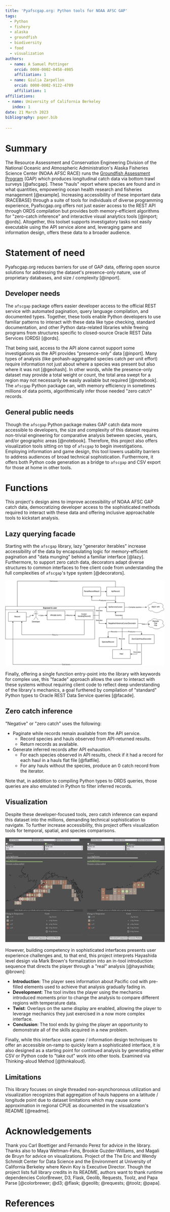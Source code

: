 ```yaml
---
title: 'Pyafscgap.org: Python tools for NOAA AFSC GAP'
tags:
  - Python
  - fishery
  - alaska
  - groundfish
  - biodiversity
  - food
  - visualization
authors:
  - name: A Samuel Pottinger
    orcid: 0000-0002-0458-4985
    affiliation: 1
  - name: Giulia Zarpellon
    orcid: 0000-0002-9122-4709
    affiliation: 1
affiliations:
 - name: University of California Berkeley
   index: 1
date: 21 March 2023
bibliography: paper.bib

---
```


# Summary
The Resource Assessment and Conservation Engineering Division of the National Oceanic and Atmospheric Administration's Alaska Fisheries Science Center (NOAA AFSC RACE) runs the [Groundfish Assessment Program](https://www.fisheries.noaa.gov/contact/groundfish-assessment-program) (GAP) which produces longitudinal catch data via bottom trawl surveys [@afscgap]. These "hauls" report where species are found and in what quantities, empowering ocean health research and fisheries management [@example]. Increasing accessibility of these important data (RACEBASE) through a suite of tools for individuals of diverse programming experience, Pyafscgap.org offers not just easier access to the REST API through ORDS compilation but provides both memory-efficient algorithms for "zero-catch inference" and interactive visual analytics tools [@inport; @ords]. Altogether, this toolset supports investigatory tasks not easily executable using the API service alone and, leveraging game and information design, offers these data to a broader audience.

# Statement of need
Pyafscgap.org reduces barriers for use of GAP data, offering open source solutions for addressing the dataset's presence-only nature, use of proprietary databases, and size / complexity [@inport].

## Developer needs
The `afscgap` package offers easier developer access to the official REST service with automated pagination, query language compilation, and documented types. Together, these tools enable Python developers to use familiar patterns to interact with these data like type checking, standard documentation, and other Python data-related libraries while freeing programs from structures specific to closed-source Oracle REST Data Services (ORDS) [@ords].

That being said, access to the API alone cannot support some investigations as the API provides "presence-only" data [@inport]. Many types of analysis (like geohash-aggregated species catch per unit effort) require information not just about where a species was present but also where it was not [@geohash]. In other words, while the presence-only dataset may provide a total weight or count, the total area swept for a region may not necessarily be easily available but required [@notebook]. The `afscgap` Python package can, with memory efficiency in sometimes millions of data points, algorithmically infer those needed "zero catch" records.

## General public needs
Though the `afscgap` Python package makes GAP catch data more accessible to developers, the size and complexity of this dataset requires non-trivial engineering for comparative analysis between species, years, and/or geographic areas [@notebook]. Therefore, this project also offers visualization tools sitting on top of `afscgap` to begin investigations. Employing information and game design, this tool lowers usability barriers to address audiences of broad technical sophistication. Furthermore, it offers both Python code generation as a bridge to `afscgap` and CSV export for those at home in other tools.

# Functions
This project's design aims to improve accessibility of NOAA AFSC GAP catch data, democratizing developer access to the sophisticated methods required to interact with these data and offering inclusive approachable tools to kickstart analysis.

## Lazy querying facade
Starting with the `afscgap` library, lazy "generator iterables" increase accessibility of the data by encapsulating logic for memory-efficient pagination and "data munging" behind a familiar interface [@lazy]. Furthermore, to support zero catch data, decorators adapt diverse structures to common interfaces to free client code from understanding the full complexities of `afscgap`'s type system [@decorators].

![Diagram of simplified afscgap operation [@diagrams].\label{fig:library}](library.png)

Finally, offering a single function entry-point into the library with keywords for complex use, this "facade" approach allows the user to interact with these systems without requiring client code to reflect deep understanding of the library's mechanics, a goal furthered by compilation of "standard" Python types to Oracle REST Data Service queries [@facade].

## Zero catch inference
"Negative" or "zero catch" uses the following:

 - Paginate while records remain available from the API service.
   - Record species and hauls observed from API-returned results.
   - Return records as available.
 - Generate inferred records after API exhaustion.
   - For each species observed in API results, check if it had a record for each haul in a hauls flat file [@flatfile].
   - For any hauls without the species, produce an 0 catch record from the iterator.

Note that, in adddition to compiling Python types to ORDS queries, those queries are also emulated in Python to filter inferred records.

## Visualization
Despite these developer-focused tools, zero catch inference can expand this dataset into the millions, demanding technical sophistication to navigate. To further increase accessibility, this project offers visualization tools for temporal, spatial, and species comparisons.

![Screenshot of the visualization tool.\label{fig:viz}](viz.png)

However, building competency in sophisticated interfaces presents user experience challenges and, to that end, this project interprets Hayashida level design via Mark Brown's formalization into an in-tool introduction sequence that directs the player through a "real" analysis [@hayashida; @brown]:

 - **Introduction**: The player sees information about Pacific cod with pre-filled elements used to achieve that analysis gradually fading in.
 - **Development**: The tool invites the player using the mechanics introduced moments prior to change the analysis to compare different regions with temperature data.
 - **Twist**: Overlays on the same display are enabled, allowing the player to leverage mechanics they just exercised in a now more complex interface.
 - **Conclusion**: The tool ends by giving the player an opportunity to demonstrate all of the skills acquired in a new problem.

Finally, while this interface uses game / information design techniques to offer an accessible on-ramp to quickly learn a sophisticated interface, it is also designed as a starting point for continued analysis by generating either CSV or Python code to "take out" work into other tools. Examined via Thinking-aloud Method [@thinkaloud].

## Limitations
This library focuses on single threaded non-asynchoronous utilization and  visualization recognizes that aggregation of hauls happens on a latitude / longitude point due to dataset limitations which may cause some approximation in regional CPUE as documented in the visualization's README [@readme].

# Acknowledgements
Thank you Carl Boettiger and Fernando Perez for advice in the library. Thanks also to Maya Weltman-Fahs, Brookie Guzder-Williams, and Magali de Bruyn for advice on visualizations. Project of the The Eric and Wendy Schmidt Center for Data Science and the Environment at University of California Berkeley where Kevin Koy is Executive Director. Though the project lists full library credits in its README, authors want to thank runtime dependencies ColorBrewer, D3, Flask, Geolib, Requests, Toolz, and Papa Parse [@colorbrewer; @d3; @flask; @geolib; @requests; @toolz; @papa].

# References